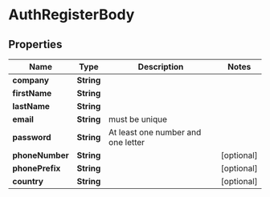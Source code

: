 # AuthRegisterBody

## Properties
Name | Type | Description | Notes
------------ | ------------- | ------------- | -------------
**company** | **String** |  | 
**firstName** | **String** |  | 
**lastName** | **String** |  | 
**email** | **String** | must be unique | 
**password** | **String** | At least one number and one letter | 
**phoneNumber** | **String** |  |  [optional]
**phonePrefix** | **String** |  |  [optional]
**country** | **String** |  |  [optional]
